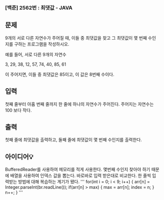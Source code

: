 ### [백준] 2562번 : 최댓값 - JAVA


## 문제
9개의 서로 다른 자연수가 주어질 때, 이들 중 최댓값을 찾고 그 최댓값이 몇 번째 수인지를 구하는 프로그램을 작성하시오.

예를 들어, 서로 다른 9개의 자연수

3, 29, 38, 12, 57, 74, 40, 85, 61

이 주어지면, 이들 중 최댓값은 85이고, 이 값은 8번째 수이다.

## 입력
첫째 줄부터 아홉 번째 줄까지 한 줄에 하나의 자연수가 주어진다. 주어지는 자연수는 100 보다 작다.

## 출력
첫째 줄에 최댓값을 출력하고, 둘째 줄에 최댓값이 몇 번째 수인지를 출력한다.

## 아이디어💡
BufferedReader를 사용하여 메모리를 적게 사용한다.
몇번째 수인지 찾아야 하기 때문에 배열을 사용하여 인덱스 값을 뽑는다.
바로바로 입력 받은대로 비교한다. 
한 줄씩 입력받는 방법에 대해 복습하는 계기가 됐다.
'''
for(int i = 0; i < 9; i++) {
			arr[n] = Integer.parseInt(br.readLine());
			if(arr[n] > max) {
				max = arr[n];
				index = n;
			}
			n++;
		}
'''
